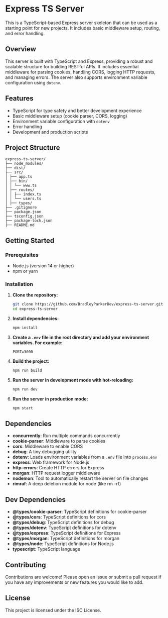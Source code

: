 # Express TS Server

This is a TypeScript-based Express server skeleton that can be used as a starting point for new projects. It includes basic middleware setup, routing, and error handling.

## Overview

This server is built with TypeScript and Express, providing a robust and scalable structure for building RESTful APIs. It includes essential middleware for parsing cookies, handling CORS, logging HTTP requests, and managing errors. The server also supports environment variable configuration using `dotenv`.

## Features

- TypeScript for type safety and better development experience
- Basic middleware setup (cookie parser, CORS, logging)
- Environment variable configuration with `dotenv`
- Error handling
- Development and production scripts

## Project Structure
```
express-ts-server/
├── node_modules/
├── dist/
├── src/
│ ├── app.ts
│ ├── bin/
│ │ └── www.ts
│ ├── routes/
│ │ ├── index.ts
│ │ └── users.ts
│ ├── types/
├── .gitignore
├── package.json
├── tsconfig.json
├── package-lock.json
├── README.md
```

## Getting Started

### Prerequisites

- Node.js (version 14 or higher)
- npm or yarn

### Installation

1. **Clone the repository:**

    ```sh
    git clone https://github.com/BradleyParkerDev/express-ts-server.git
    cd express-ts-server
    ```

2. **Install dependencies:**

    ```sh
    npm install
    ```

3. **Create a `.env` file in the root directory and add your environment variables. For example:**

    ```env
    PORT=3000
    ```

4. **Build the project:**

    ```sh
    npm run build
    ```

5. **Run the server in development mode with hot-reloading:**

    ```sh
    npm run dev
    ```

6. **Run the server in production mode:**

    ```sh
    npm start
    ```

## Dependencies

- **concurrently**: Run multiple commands concurrently
- **cookie-parser**: Middleware to parse cookies
- **cors**: Middleware to enable CORS
- **debug**: A tiny debugging utility
- **dotenv**: Loads environment variables from a `.env` file into `process.env`
- **express**: Web framework for Node.js
- **http-errors**: Create HTTP errors for Express
- **morgan**: HTTP request logger middleware
- **nodemon**: Tool to automatically restart the server on file changes
- **rimraf**: A deep deletion module for node (like rm -rf)

## Dev Dependencies

- **@types/cookie-parser**: TypeScript definitions for cookie-parser
- **@types/cors**: TypeScript definitions for cors
- **@types/debug**: TypeScript definitions for debug
- **@types/dotenv**: TypeScript definitions for dotenv
- **@types/express**: TypeScript definitions for Express
- **@types/morgan**: TypeScript definitions for morgan
- **@types/node**: TypeScript definitions for Node.js
- **typescript**: TypeScript language

## Contributing

Contributions are welcome! Please open an issue or submit a pull request if you have any improvements or new features you would like to add.

## License

This project is licensed under the ISC License.

